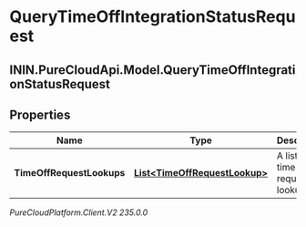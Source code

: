 # QueryTimeOffIntegrationStatusRequest

## ININ.PureCloudApi.Model.QueryTimeOffIntegrationStatusRequest

## Properties

|Name | Type | Description | Notes|
|------------ | ------------- | ------------- | -------------|
| **TimeOffRequestLookups** | [**List&lt;TimeOffRequestLookup&gt;**](TimeOffRequestLookup) | A list of time off request lookups | |



_PureCloudPlatform.Client.V2 235.0.0_
